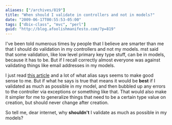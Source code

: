 ```yaml
---
aliases: ["/archives/819"]
title: "When should I validate in controllers and not in models?"
date: "2009-06-17T00:55:53-05:00"
tags: ["dbix-class", "mvc", "perl"]
guid: "http://blog.afoolishmanifesto.com/?p=819"
---
```

I've been told numerous times by people that I believe are smarter than me that
I should do validation in my controllers and not my models. mst said that some
validation, like low level primary key type stuff, can be in models, because it
has to be. But if I recall correctly almost everyone was against validating
things like email addresses in my models.

I just read [this
article](https://web.archive.org/web/20091205061105/http://use.perl.org/~Alias/journal/39126)
and a lot of what alias says seems to make good sense to me. But if what he says
is true that means it would be **best** if I validated as much as possible in my
model, and then bubbled up any errors to the controller via exceptions or
something like that. That would also make it simpler for me to generalize things
that need to be a certain type value on creation, but should never change after
creation.

So tell me, dear internet, why **shouldn't** I validate as much as possible in
my models?
